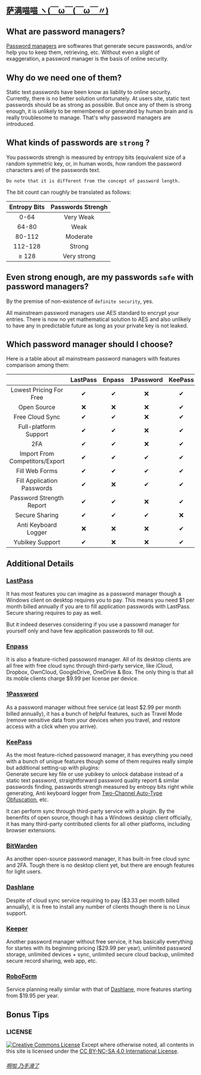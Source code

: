 ## [萨满喵喵 ヽ(￣ω￣(￣ω￣〃)](https://emlvirus.github.io/)

## What are password managers?

[Password managers](https://en.wikipedia.org/wiki/Password_manager "See more on Wikipedia") are softwares that generate secure passwords, and/or help you to keep them, retrieving, etc. Without even a slight of exaggeration, a password manager is the basis of online security.

## Why do we need one of them?

Static text passwords have been know as liablity to online security. Currently, there is no better solution unfortunately. At users site, static text passwords should be as strong as possible. But once any of them is strong enough, it is unlikely to be remembered or generated by human brain and is really troublesome to manage. That's why password managers are introduced.

## What kinds of passwords are `strong` ?

You passwords strengh is measured by entropy bits (equivalent size of a random symmetric key, or, in human words, how random the password characters are) of the passwords text.   
    
    Do note that it is different from the concept of password length.  

The bit count can roughly be translated as follows:

| Entropy Bits | Passwords Strengh |
|:----------:|:-----------:|
| 0-64 | Very Weak |
| 64-80 | Weak |
| 80-112 | Moderate |
| 112-128 | Strong |
| ≥ 128 | Very strong |

## Even strong enough, are my passwords `safe` with password managers?

By the premise of non-existence of `definite security`, yes.

All mainstream password managers use AES standard to encrypt your entries. There is now no yet mathematical solution to AES and also unlikely to have any in predictable future as long as your private key is not leaked.

## Which password manager should I choose?

Here is a table about all mainstream password managers with features comparison among them:

|  | LastPass | Enpass | 1Password | KeePass | BitWarden | Dashlane | Keeper | RoboForm |
|:----------:|:-----------:|:-----------:|:-----------:|:-----------:|:-----------:|:-----------:|:-----------:|:-----------:|
| Lowest Pricing For Free | ✔ | ✔ | ❌ | ✔ | ✔ | ✔ | ❌ | ✔ |
| Open Source | ❌ | ❌ | ❌ | ✔ | ✔ | ❌ | ❌ | ❌ |
| Free Cloud Sync | ✔ | ✔ | ❌ | ✔ | ✔ | ❌ | ❌ | ❌ |
| Full-platform Support | ✔ | ✔ | ❌ | ✔ | ❌ | ❌ | ✔ | ❌ |
| 2FA | ✔ | ✔ | ❌ | ✔ | ✔ | ✔ | ✔ | ✔ |
| Import From Competitors/Export | ✔ | ✔ | ✔ | ✔ | ✔ | ✔ | ✔ | ✔ |
| Fill Web Forms | ✔ | ✔ | ✔ | ✔ | ✔ | ✔ | ✔ | ✔ |
| Fill Application Passwords | ✔ | ❌ | ✔ | ✔ | ❌ | ✔ | ✔ | ✔ |
| Password Strength Report | ✔ | ✔ | ❌ | ✔ | ✔ | ✔ | ✔ | ✔ |
| Secure Sharing | ✔ | ✔ | ✔ | ❌ | ✔ | ✔ | ✔ | ✔ |
| Anti Keyboard Logger | ❌ | ❌ | ❌ | ✔ | ❌ | ❌ | ❌ | ❌ |
| Yubikey Support | ✔ | ❌ | ❌ | ✔ | ✔ | ❌ | ❌ | ❌ |

## Additional Details

### [LastPass](https://www.lastpass.com/)

It has most features you can imagine as a password manager though a Windows client on desktop requires you to pay. This means you need $1 per month billed annually if you are to fill application passwords with LastPass. Secure sharing requires to pay as well.  

But it indeed deserves considering if you use a passowrd manager for yourself only and have few application passwords to fill out.

### [Enpass](https://www.enpass.io/)

It is also a feature-riched passoword manager. All of its desktop clients are all free with free cloud sync through third-party service, like iCloud, Dropbox, OwnCloud, GoogleDrive, OneDrive & Box. The only thing is that all its moble clients charge $9.99 per license per device.

### [1Password](https://1password.com/)

As a password manager without free service (at least $2.99 per month billed annually), it has a bunch of helpful features, such as Travel Mode (remove sensitive data from your devices when you travel, and restore access with a click when you arrive).

### [KeePass](http://keepass.info/)

As the most feature-riched passoword manager, it has everything you need with a bunch of unique features though some of them requires really simple but additional setting-up with plugins:  
Generate secure key file or use yubikey to unlock database instead of a static text password, straightforward password quality report & similar passwords finding, passwords strengh measured by entropy bits right while generating, Anti keyboard logger from [Two-Channel Auto-Type Obfuscation](http://keepass.info/help/v2/autotype_obfuscation.html), etc.  

It can perform sync through third-party service with a plugin. By the benenfits of open source, though it has a Windows desktop client officially, it has many third-party contributed clients for all other platforms, including browser extensions.

### [BitWarden](https://bitwarden.com/)

As another open-source password manager, it has built-in free cloud sync and 2FA. Tough there is no desktop client yet, but there are enough features for light users.

### [Dashlane](https://www.dashlane.com)

Despite of cloud sync service requiring to pay ($3.33 per month billed annually), it is free to install any number of clients though there is no Linux support.

### [Keeper](https://keepersecurity.com)

Another password manager without free service, it has basically everything for startes with its beginning pricing ($29.99 per year), unlimited password storage, unlimited devices + sync, unlimited secure cloud backup, unlimited secure record sharing, web app, etc.

### [RoboForm](https://www.roboform.com/)

Service planning really similar with that of [Dashlane](https://emlvirus.github.io/personalbase/Info-Tech/password-managers.html#dashlane), more features starting from $19.95 per year.

## Bonus Tips

### LICENSE
<a rel="license" href="http://creativecommons.org/licenses/by-nc-sa/4.0/"><img alt="Creative Commons License" style="border-width:0" src="https://i.creativecommons.org/l/by-nc-sa/4.0/88x31.png" /></a> Except where otherwise noted, all contents in this site is licensed under the <a rel="license" href="http://creativecommons.org/licenses/by-nc-sa/4.0/">CC BY-NC-SA 4.0 International License</a>.

###### [啊啦 乃手滑了](..\homepage.html#table-of-contents)
